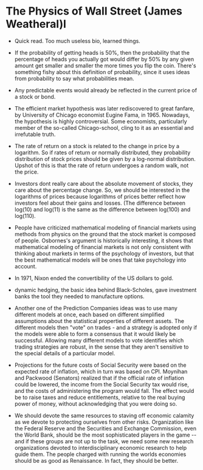 # The Physics of Wall Street (James Weatheral)l

- Quick read.  Too much useless bio, learned things.

- If the probability of getting heads is 50%, then the probability that the percentage of heads you actually got would differ by 50% by any given amount get smaller and smaller the more times you flip the coin. There's something fishy about this definition of probability, since it uses ideas from probability to say what probabilities mean.

- Any predictable events would already be reflected in the current price of a stock or bond.

- The efficient market hypothesis was later rediscovered to great fanfare, by University of Chicago economist Eugine Fama, in 1965. Nowadays, the hypothesis is highly controversial. Some economists, particularly member of the so-called Chicago-school, cling to it as an essential and irrefutable truth.

- The rate of return on a stock is related to the change in price by a logarithm. So if rates of return or normally distributed, they probability distribution of stock prices should be given by a log-normal distribution.  Upshot of this is that the rate of return undergoes a random walk, not the price.

- Investors dont really care about the absolute movement of stocks, they care about the percentage change. So, we should be interested in the logarithms of prices because logarithms of prices better reflect how investors feel about their gains and losses. (The difference between log(10) and log(11) is the same as the difference between log(100) and log(110).

- People have criticized mathematical modeling of financial markets using methods from physics on the ground that the stock market is composed of people. Osbornes's  argument is historically interesting, it shows that mathematical modeling of financial markets is not only consistent with thinking about markets in terms of the psychology of investors, but that the best mathematical models will be ones that take psychology into account.

- In 1971, Nixon ended the convertibility of the US dollars to gold.

- dynamic hedging, the basic idea behind Black-Scholes, gave investment banks the tool they needed to manufacture options.

- Another one of the Prediction Companies ideas was to use many different models at once, each based on different simplified assumptions about the statistical properties of different assets. The different models then "vote" on trades - and a strategy is adopted only if the models were able to form a consensus that it would likely be successful. Allowing many different models to vote identifies which trading strategies are robust, in the sense that they aren't sensitive to the special details of a particular model.

- Projections for the future costs of Social Security were based on the expected rate of inflation, which in turn was based on CPI. Moynihan and Packwood (Senators) realized that if the official rate of inflation could be lowered, the income from the Social Security tax would rise, and the costs of administering the program would fall. The effect would be to raise taxes and reduce entitlements, relative to the real buying power of money, without acknowledging that you were doing so.

- We should devote the same resources to staving off economic calamity as we devote to protecting ourselves from other risks. Organization like the Federal Reserve and the Securities and Exchange Commission, even the World Bank, should be the most sophisticated players in the game -- and if these groups are not up to the task, we need some new research organizations devoted to interdisciplinary economic research to help guide them. The people charged with running the worlds economies should be as good as Renaissance. In fact, they should be better.